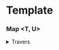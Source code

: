 # Template
### Map <T, U>
<details>
    <summary>Travers</summary>

    ```.java
        Map<? super Object, String> errors = new HashMap<>();

        String string = "error";
        InputStream inputStream = InputStream.nullInputStream();

        errors.put(inputStream, "This is inputstream");
        errors.put(string, "This is String");

        for (var entry : map.entrySet()) {
            System.out.println(entry.getKey() + "/" + entry.getValue());
        }
    ```
</details>
